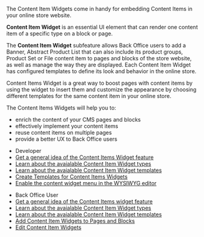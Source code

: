 The Content Item Widgets come in handy for embedding Content Items in your online store website.

**Content Item Widget** is an essential UI element that can render one content item of a specific type on a block or page. 

The **Content Item Widget** subfeature allows Back Office users to add a Banner, Abstract Product List that can also include its product groups, Product Set or File content item to pages and blocks of the store website, as well as manage the way they are displayed. Each Content Item Widget has configured templates to define its look and behavior in the online store. 

Content Items Widget is a great way to boost pages with content items by using the widget to insert them and customize the appearance by choosing different templates for the same content item in your online store. 

The Content Items Widgets will help you to:

* enrich the content of your CMS pages and blocks
* effectively implement your content items
* reuse content items on multiple pages
* provide a better UX to Back Office users

<div class="mr-container">
    <div class="mr-list-container">
        <!-- col1 -->
        <div class="mr-col">
            <ul class="mr-list mr-list-green">
                <li class="mr-title">Developer</li>
<li><a href="https://documentation.spryker.com/v4/docs/content-item-widgets" class="mr-link">Get a general idea of the Content Items Widget feature</a></li>
 <li><a href="https://documentation.spryker.com/v3/docs/content-item-widgets-types-reference-information" class="mr-link">Learn about the avaialable Content Item Widget types</a></li>
   <li><a href="https://documentation.spryker.com/v3/docs/content-item-widgets-templates-reference-information" class="mr-link">Learn about the avaialable Content Item Widget templates</a></li>
<li><a href="https://documentation.spryker.com/v4/docs/ht-create-cms-templates#adding-a-template-for-a-content-item-widget" class="mr-link">Create Templates for Content Items Widgets</a></li>
  <li><a href="https://documentation.spryker.com/v3/docs/ht-enable-cms-content-widgets-button-201907" class="mr-link">Enable the content widget menu in the WYSIWYG editor</a></li>
</ul>
        </div>
        <!-- col2 -->
        <div class="mr-col">
            <ul class="mr-list mr-list-blue">
                <li class="mr-title"> Back Office User</li>
<li><a href="https://documentation.spryker.com/v4/docs/content-item-widgets" class="mr-link">Get a general idea of the Content Items widget feature</a></li>
 <li><a href="https://documentation.spryker.com/v3/docs/content-item-widgets-types-reference-information" class="mr-link">Learn about the avaialable Content Item Widget types</a></li>
   <li><a href="https://documentation.spryker.com/v3/docs/content-item-widgets-templates-reference-information" class="mr-link">Learn about the avaialable Content Item Widget templates</a></li>
<li><a href="https://documentation.spryker.com/v4/docs/adding-content-item-widgets-to-pages-and-blocks" class="mr-link">Add Content Item Widgets to Pages and Blocks</a></li>
 <li><a href="https://documentation.spryker.com/v4/docs/editing-content-item-widgets" class="mr-link">Edit Content Item Widgets</a></li>